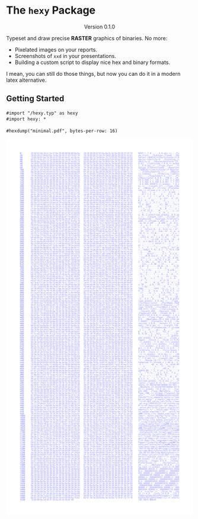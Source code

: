 # The `hexy` Package
<div align="center">Version 0.1.0</div>

Typeset and draw precise **RASTER** graphics of binaries. No more:

- Pixelated images on your reports.
- Screenshots of `xxd` in your presentations.
- Building a custom script to display nice hex and binary formats.

I mean, you can still do those things, but now you can do it in a modern latex alternative.

## Getting Started


```typ
#import "/hexy.typ" as hexy
#import hexy: *

#hexdump("minimal.pdf", bytes-per-row: 16)
```

<picture>
  <source media="(prefers-color-scheme: dark)" srcset="./hello.svg">
  <img src="./hello.svg">
</picture>

